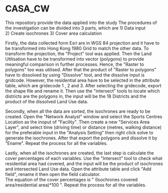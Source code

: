 # CASA_CW
This repository provide the data applied into the study
The procedures of the investigation can be divided into 3 parts, which are 
	1) Data input  
	2) Create isochrones
	3) Cover area calculation 
  
Firstly, the data collected form Esri are in WGS 84 projection and it have to be transformed into Hong Kong 1980 Grid to match the other data. 
To transform the projection, the "Project" tool was applied. 
Then the Land Utilisation have to be transformed into vector (polygons) to provide meaningful comparison in further processes. 
Hence, the "Raster to polygons" too was utilised. After that the product of "Raster to polygons" have to dissolved by using "Dissolve" tool, and the dissolve input is gridcode. 
However, the residential area have to be selected in the attribute table, which are gridecode 1 , 2 and 3. 
After selecting the gridecode, export the shape file and rename it. 
Then use the "intersect" tools to locate which districts are the polygons in, the input will be the 18 Districts and the product of the dissolved Land Use data.

Secondly, when all the data are sorted, the isochrones are ready to be created. 
Open the "Network Analyst" window and select the Sports Centres Location as the inoput of "Facility". 
Then create a new "Services Area Layer", and select time (driving time) or distance (metres, walking distance) for the preferable input in the "Analysis Setting" then right click solve to generate the isochrones. 
After that export the polygons and dissolve it by "Ename". 
Repeat the process for all the variables.

Lastly, when all the isochrones are created, the last step is calculate the cover percentages of each variables. 
Use the "Intersect" tool to check what residential area had covered, and the input will be the product of isochrones and intersected Land Use data. 
Open the attribute table and click "Add field", rename it then open the field calculator.  
The equation of the cover percentages is " (Isochrones covered area/residential area)*100 ". Repeat the process for all the variables.
